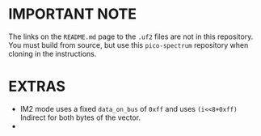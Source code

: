 IMPORTANT NOTE
=

The links on the `README.md` page to the `.uf2` files are not in this repository. You must build from source,
but use this `pico-spectrum` repository when cloning in the instructions.

EXTRAS
=

  * IM2 mode uses a fixed `data_on_bus` of `0xff` and uses `(i<<8+0xff)` Indirect for both bytes of the vector.
  *   
